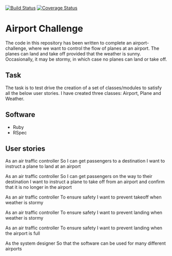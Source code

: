 [![Build Status](https://travis-ci.org/MissDove/airport_challenge.svg?branch=master)](https://travis-ci.org/Leigan0/airport_challenge)
[![Coverage Status](https://coveralls.io/repos/github/MissDove/airport_challenge/badge.svg?branch=master)](https://coveralls.io/github/Leigan0/airport_challenge?branch=master)


# Airport Challenge

The code in this repository has been written to complete an airport-challenge, where we want to control the flow of planes at an airport. The planes can land and take off provided that the weather is sunny. Occasionally, it may be stormy, in which case no planes can land or take off.

## Task

The task is to test drive the creation of a set of classes/modules to satisfy all the below user stories. I have created three classes: Airport, Plane and Weather.

## Software

* Ruby
* RSpec

## User stories

As an air traffic controller
So I can get passengers to a destination
I want to instruct a plane to land at an airport

As an air traffic controller
So I can get passengers on the way to their destination
I want to instruct a plane to take off from an airport and confirm that it is no longer in the airport

As an air traffic controller
To ensure safety
I want to prevent takeoff when weather is stormy

As an air traffic controller
To ensure safety
I want to prevent landing when weather is stormy

As an air traffic controller
To ensure safety
I want to prevent landing when the airport is full

As the system designer
So that the software can be used for many different airports
